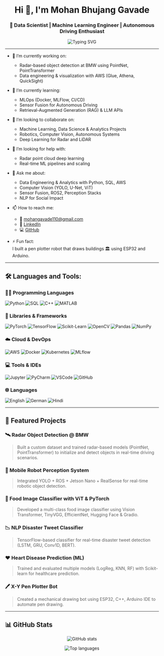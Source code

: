 <h1 align="center">Hi 👋, I'm Mohan Bhujang Gavade</h1>
<h3 align="center">🚀 Data Scientist | Machine Learning Engineer | Autonomous Driving Enthusiast</h3>

<p align="center">
  <img src="https://readme-typing-svg.herokuapp.com?font=Fira+Code&weight=500&size=22&pause=1000&color=08F7FE&center=true&vCenter=true&multiline=true&width=700&height=60&lines=Turning+Data+into+Actionable+Insights+📊;Solving+Problems+with+Machine+Learning+%F0%9F%9A%80;Engineering+Smart+Robots+and+Cars+%F0%9F%9A%97+%F0%9F%A4%96" alt="Typing SVG" />
</p>

---

- 🔭 I’m currently working on:  
  - Radar-based object detection at BMW using PointNet, PointTransformer  
  - Data engineering & visualization with AWS (Glue, Athena, QuickSight)

- 🌱 I’m currently learning:  
  - MLOps (Docker, MLFlow, CI/CD)  
  - Sensor Fusion for Autonomous Driving  
  - Retrieval-Augmented Generation (RAG) & LLM APIs

- 👯 I’m looking to collaborate on:  
  - Machine Learning, Data Science & Analytics Projects  
  - Robotics, Computer Vision, Autonomous Systems  
  - Deep Learning for Radar and LiDAR

- 🤔 I’m looking for help with:  
  - Radar point cloud deep learning  
  - Real-time ML pipelines and scaling

- 💬 Ask me about:  
  - Data Engineering & Analytics with Python, SQL, AWS  
  - Computer Vision (YOLO, U-Net, ViT)  
  - Sensor Fusion, ROS2, Perception Stacks  
  - NLP for Social Impact

- 📫 How to reach me:  
  - 📧 mohangavade110@gmail.com  
  - 🔗 [LinkedIn](https://www.linkedin.com/in/mohangavade18/)  
  - 💻 [GitHub](https://github.com/MohanGavade)

- ⚡ Fun fact:  
  I built a pen plotter robot that draws buildings 🏛️ using ESP32 and Arduino.

---

## 🛠️ Languages and Tools:

### 👨‍💻 Programming Languages
![Python](https://img.shields.io/badge/Python-3670A0?style=for-the-badge&logo=python&logoColor=white)
![SQL](https://img.shields.io/badge/SQL-025E8C?style=for-the-badge&logo=postgresql&logoColor=white)
![C++](https://img.shields.io/badge/C%2B%2B-00599C?style=for-the-badge&logo=c%2B%2B&logoColor=white)
![MATLAB](https://img.shields.io/badge/MATLAB-0076A8?style=for-the-badge&logo=mathworks&logoColor=white)

### 🔧 Libraries & Frameworks
![PyTorch](https://img.shields.io/badge/PyTorch-EE4C2C?style=for-the-badge&logo=pytorch&logoColor=white)
![TensorFlow](https://img.shields.io/badge/TensorFlow-FF6F00?style=for-the-badge&logo=tensorflow&logoColor=white)
![Scikit-Learn](https://img.shields.io/badge/Scikit--Learn-F7931E?style=for-the-badge&logo=scikit-learn&logoColor=white)
![OpenCV](https://img.shields.io/badge/OpenCV-5C3EE8?style=for-the-badge&logo=opencv&logoColor=white)
![Pandas](https://img.shields.io/badge/Pandas-150458?style=for-the-badge&logo=pandas&logoColor=white)
![NumPy](https://img.shields.io/badge/Numpy-013243?style=for-the-badge&logo=numpy&logoColor=white)

### ☁️ Cloud & DevOps
![AWS](https://img.shields.io/badge/AWS-232F3E?style=for-the-badge&logo=amazonaws&logoColor=white)
![Docker](https://img.shields.io/badge/Docker-2496ED?style=for-the-badge&logo=docker&logoColor=white)
![Kubernetes](https://img.shields.io/badge/Kubernetes-326CE5?style=for-the-badge&logo=kubernetes&logoColor=white)
![MLflow](https://img.shields.io/badge/MLflow-02010D?style=for-the-badge&logo=mlflow&logoColor=white)

### 💻 Tools & IDEs
![Jupyter](https://img.shields.io/badge/Jupyter-F37626?style=for-the-badge&logo=jupyter&logoColor=white)
![PyCharm](https://img.shields.io/badge/PyCharm-143?style=for-the-badge&logo=pycharm&logoColor=white&color=black)
![VSCode](https://img.shields.io/badge/VS%20Code-007ACC?style=for-the-badge&logo=visual-studio-code&logoColor=white)
![GitHub](https://img.shields.io/badge/GitHub-181717?style=for-the-badge&logo=github&logoColor=white)

### 🌐 Languages
![English](https://img.shields.io/badge/English-C1-blue?style=for-the-badge)
![German](https://img.shields.io/badge/German-B1-lightgrey?style=for-the-badge)
![Hindi](https://img.shields.io/badge/Hindi-Native-orange?style=for-the-badge)

---

## 📌 Featured Projects

### 🛰️ Radar Object Detection @ BMW
> Built a custom dataset and trained radar-based models (PointNet, PointTransformer) to initialize and detect objects in real-time driving scenarios.

### 🤖 Mobile Robot Perception System
> Integrated YOLO + ROS + Jetson Nano + RealSense for real-time robotic object detection.

### 🍲 Food Image Classifier with ViT & PyTorch
> Developed a multi-class food image classifier using Vision Transformer, TinyVGG, EfficientNet, Hugging Face & Gradio.

### 📉 NLP Disaster Tweet Classifier
> TensorFlow-based classifier for real-time disaster tweet detection (LSTM, GRU, Conv1D, BERT).

### ❤️ Heart Disease Prediction (ML)
> Trained and evaluated multiple models (LogReg, KNN, RF) with Scikit-learn for healthcare prediction.

### 🖊️ X-Y Pen Plotter Bot
> Created a mechanical drawing bot using ESP32, C++, Arduino IDE to automate pen drawing.

---

## 📊 GitHub Stats

<p align="center">
  <img src="https://github-readme-stats.vercel.app/api?username=MohanGavade&show_icons=true&theme=default" alt="GitHub stats" />
</p>
<p align="center">
  <img src="https://github-readme-stats.vercel.app/api/top-langs/?username=MohanGavade&layout=compact&hide=html" alt="Top languages" />
</p>
